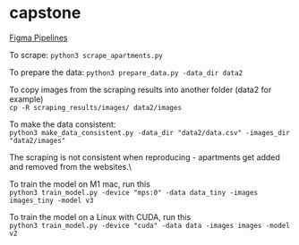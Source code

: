 # capstone

[Figma Pipelines](https://www.figma.com/file/QyKBl6YhZuI0D9D86thCc3/Pipelines?type=whiteboard&node-id=0%3A1&t=KCB0szRzkneM0i9G-1)

To scrape:
`python3 scrape_apartments.py`

To prepare the data:
`python3 prepare_data.py -data_dir data2`

To copy images from the scraping results into another folder (data2 for example)\
`cp -R scraping_results/images/ data2/images`

To make the data consistent:\
`python3 make_data_consistent.py -data_dir "data2/data.csv" -images_dir "data2/images"`

The scraping is not consistent when reproducing - apartments get added and removed from the websites.\

To train the model on M1 mac, run this\
`python3 train_model.py -device "mps:0" -data data_tiny -images images_tiny -model v3`

To train the model on a Linux with CUDA, run this\
`python3 train_model.py -device "cuda" -data data -images images -model v2`
